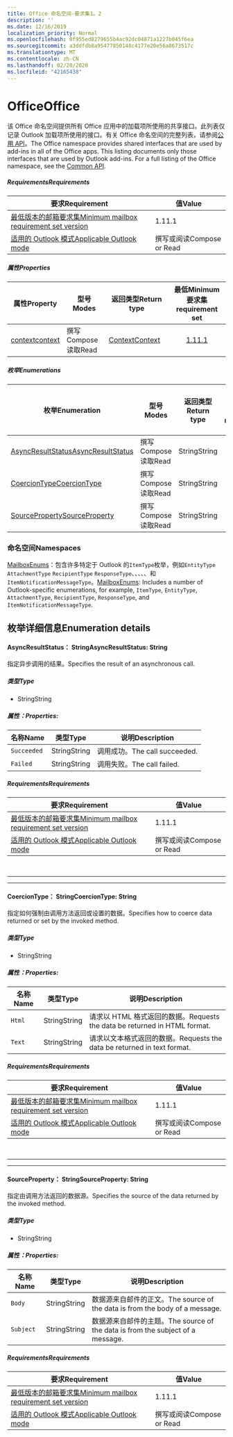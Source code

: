 ```yaml
---
title: Office 命名空间-要求集1。2
description: ''
ms.date: 12/16/2019
localization_priority: Normal
ms.openlocfilehash: 0f955ed8279655b4ac92dc04871a1227b045f6ea
ms.sourcegitcommit: a3ddfdb8a95477850148c4177e20e56a8673517c
ms.translationtype: MT
ms.contentlocale: zh-CN
ms.lasthandoff: 02/20/2020
ms.locfileid: "42165438"
---
```

# <a name="office"></a><span data-ttu-id="d5804-102">Office</span><span class="sxs-lookup"><span data-stu-id="d5804-102">Office</span></span>

<span data-ttu-id="d5804-p101">该 Office 命名空间提供所有 Office 应用中的加载项所使用的共享接口。此列表仅记录 Outlook 加载项所使用的接口。有关 Office 命名空间的完整列表，请参阅[公用 API](/javascript/api/office)。</span><span class="sxs-lookup"><span data-stu-id="d5804-p101">The Office namespace provides shared interfaces that are used by add-ins in all of the Office apps. This listing documents only those interfaces that are used by Outlook add-ins. For a full listing of the Office namespace, see the [Common API](/javascript/api/office).</span></span>

##### <a name="requirements"></a><span data-ttu-id="d5804-105">Requirements</span><span class="sxs-lookup"><span data-stu-id="d5804-105">Requirements</span></span>

|<span data-ttu-id="d5804-106">要求</span><span class="sxs-lookup"><span data-stu-id="d5804-106">Requirement</span></span>| <span data-ttu-id="d5804-107">值</span><span class="sxs-lookup"><span data-stu-id="d5804-107">Value</span></span>|
|---|---|
|[<span data-ttu-id="d5804-108">最低版本的邮箱要求集</span><span class="sxs-lookup"><span data-stu-id="d5804-108">Minimum mailbox requirement set version</span></span>](../../requirement-sets/outlook-api-requirement-sets.md)| <span data-ttu-id="d5804-109">1.1</span><span class="sxs-lookup"><span data-stu-id="d5804-109">1.1</span></span>|
|[<span data-ttu-id="d5804-110">适用的 Outlook 模式</span><span class="sxs-lookup"><span data-stu-id="d5804-110">Applicable Outlook mode</span></span>](../../../outlook/outlook-add-ins-overview.md#extension-points)| <span data-ttu-id="d5804-111">撰写或阅读</span><span class="sxs-lookup"><span data-stu-id="d5804-111">Compose or Read</span></span>|

##### <a name="properties"></a><span data-ttu-id="d5804-112">属性</span><span class="sxs-lookup"><span data-stu-id="d5804-112">Properties</span></span>

| <span data-ttu-id="d5804-113">属性</span><span class="sxs-lookup"><span data-stu-id="d5804-113">Property</span></span> | <span data-ttu-id="d5804-114">型号</span><span class="sxs-lookup"><span data-stu-id="d5804-114">Modes</span></span> | <span data-ttu-id="d5804-115">返回类型</span><span class="sxs-lookup"><span data-stu-id="d5804-115">Return type</span></span> | <span data-ttu-id="d5804-116">最低</span><span class="sxs-lookup"><span data-stu-id="d5804-116">Minimum</span></span><br><span data-ttu-id="d5804-117">要求集</span><span class="sxs-lookup"><span data-stu-id="d5804-117">requirement set</span></span> |
|---|---|---|:---:|
| [<span data-ttu-id="d5804-118">context</span><span class="sxs-lookup"><span data-stu-id="d5804-118">context</span></span>](office.context.md) | <span data-ttu-id="d5804-119">撰写</span><span class="sxs-lookup"><span data-stu-id="d5804-119">Compose</span></span><br><span data-ttu-id="d5804-120">读取</span><span class="sxs-lookup"><span data-stu-id="d5804-120">Read</span></span> | [<span data-ttu-id="d5804-121">Context</span><span class="sxs-lookup"><span data-stu-id="d5804-121">Context</span></span>](/javascript/api/office/office.context?view=outlook-js-1.2) | [<span data-ttu-id="d5804-122">1.1</span><span class="sxs-lookup"><span data-stu-id="d5804-122">1.1</span></span>](../requirement-set-1.1/outlook-requirement-set-1.1.md) |

##### <a name="enumerations"></a><span data-ttu-id="d5804-123">枚举</span><span class="sxs-lookup"><span data-stu-id="d5804-123">Enumerations</span></span>

| <span data-ttu-id="d5804-124">枚举</span><span class="sxs-lookup"><span data-stu-id="d5804-124">Enumeration</span></span> | <span data-ttu-id="d5804-125">型号</span><span class="sxs-lookup"><span data-stu-id="d5804-125">Modes</span></span> | <span data-ttu-id="d5804-126">返回类型</span><span class="sxs-lookup"><span data-stu-id="d5804-126">Return type</span></span> | <span data-ttu-id="d5804-127">最低</span><span class="sxs-lookup"><span data-stu-id="d5804-127">Minimum</span></span><br><span data-ttu-id="d5804-128">要求集</span><span class="sxs-lookup"><span data-stu-id="d5804-128">requirement set</span></span> |
|---|---|---|:---:|
| [<span data-ttu-id="d5804-129">AsyncResultStatus</span><span class="sxs-lookup"><span data-stu-id="d5804-129">AsyncResultStatus</span></span>](#asyncresultstatus-string) | <span data-ttu-id="d5804-130">撰写</span><span class="sxs-lookup"><span data-stu-id="d5804-130">Compose</span></span><br><span data-ttu-id="d5804-131">读取</span><span class="sxs-lookup"><span data-stu-id="d5804-131">Read</span></span> | <span data-ttu-id="d5804-132">String</span><span class="sxs-lookup"><span data-stu-id="d5804-132">String</span></span> | [<span data-ttu-id="d5804-133">1.1</span><span class="sxs-lookup"><span data-stu-id="d5804-133">1.1</span></span>](../requirement-set-1.1/outlook-requirement-set-1.1.md) |
| [<span data-ttu-id="d5804-134">CoercionType</span><span class="sxs-lookup"><span data-stu-id="d5804-134">CoercionType</span></span>](#coerciontype-string) | <span data-ttu-id="d5804-135">撰写</span><span class="sxs-lookup"><span data-stu-id="d5804-135">Compose</span></span><br><span data-ttu-id="d5804-136">读取</span><span class="sxs-lookup"><span data-stu-id="d5804-136">Read</span></span> | <span data-ttu-id="d5804-137">String</span><span class="sxs-lookup"><span data-stu-id="d5804-137">String</span></span> | [<span data-ttu-id="d5804-138">1.1</span><span class="sxs-lookup"><span data-stu-id="d5804-138">1.1</span></span>](../requirement-set-1.1/outlook-requirement-set-1.1.md) |
| [<span data-ttu-id="d5804-139">SourceProperty</span><span class="sxs-lookup"><span data-stu-id="d5804-139">SourceProperty</span></span>](#sourceproperty-string) | <span data-ttu-id="d5804-140">撰写</span><span class="sxs-lookup"><span data-stu-id="d5804-140">Compose</span></span><br><span data-ttu-id="d5804-141">读取</span><span class="sxs-lookup"><span data-stu-id="d5804-141">Read</span></span> | <span data-ttu-id="d5804-142">String</span><span class="sxs-lookup"><span data-stu-id="d5804-142">String</span></span> | [<span data-ttu-id="d5804-143">1.1</span><span class="sxs-lookup"><span data-stu-id="d5804-143">1.1</span></span>](../requirement-set-1.1/outlook-requirement-set-1.1.md) |

### <a name="namespaces"></a><span data-ttu-id="d5804-144">命名空间</span><span class="sxs-lookup"><span data-stu-id="d5804-144">Namespaces</span></span>

<span data-ttu-id="d5804-145">[MailboxEnums](/javascript/api/outlook/office.mailboxenums.attachmentcontentformat?view=outlook-js-1.2)：包含许多特定于 Outlook 的`ItemType`枚举，例如`EntityType` `AttachmentType` `RecipientType` `ResponseType`、、、、、和`ItemNotificationMessageType`。</span><span class="sxs-lookup"><span data-stu-id="d5804-145">[MailboxEnums](/javascript/api/outlook/office.mailboxenums.attachmentcontentformat?view=outlook-js-1.2): Includes a number of Outlook-specific enumerations, for example, `ItemType`, `EntityType`, `AttachmentType`, `RecipientType`, `ResponseType`, and `ItemNotificationMessageType`.</span></span>

## <a name="enumeration-details"></a><span data-ttu-id="d5804-146">枚举详细信息</span><span class="sxs-lookup"><span data-stu-id="d5804-146">Enumeration details</span></span>

#### <a name="asyncresultstatus-string"></a><span data-ttu-id="d5804-147">AsyncResultStatus： String</span><span class="sxs-lookup"><span data-stu-id="d5804-147">AsyncResultStatus: String</span></span>

<span data-ttu-id="d5804-148">指定异步调用的结果。</span><span class="sxs-lookup"><span data-stu-id="d5804-148">Specifies the result of an asynchronous call.</span></span>

##### <a name="type"></a><span data-ttu-id="d5804-149">类型</span><span class="sxs-lookup"><span data-stu-id="d5804-149">Type</span></span>

*   <span data-ttu-id="d5804-150">String</span><span class="sxs-lookup"><span data-stu-id="d5804-150">String</span></span>

##### <a name="properties"></a><span data-ttu-id="d5804-151">属性：</span><span class="sxs-lookup"><span data-stu-id="d5804-151">Properties:</span></span>

|<span data-ttu-id="d5804-152">名称</span><span class="sxs-lookup"><span data-stu-id="d5804-152">Name</span></span>| <span data-ttu-id="d5804-153">类型</span><span class="sxs-lookup"><span data-stu-id="d5804-153">Type</span></span>| <span data-ttu-id="d5804-154">说明</span><span class="sxs-lookup"><span data-stu-id="d5804-154">Description</span></span>|
|---|---|---|
|`Succeeded`| <span data-ttu-id="d5804-155">String</span><span class="sxs-lookup"><span data-stu-id="d5804-155">String</span></span>|<span data-ttu-id="d5804-156">调用成功。</span><span class="sxs-lookup"><span data-stu-id="d5804-156">The call succeeded.</span></span>|
|`Failed`| <span data-ttu-id="d5804-157">String</span><span class="sxs-lookup"><span data-stu-id="d5804-157">String</span></span>|<span data-ttu-id="d5804-158">调用失败。</span><span class="sxs-lookup"><span data-stu-id="d5804-158">The call failed.</span></span>|

##### <a name="requirements"></a><span data-ttu-id="d5804-159">Requirements</span><span class="sxs-lookup"><span data-stu-id="d5804-159">Requirements</span></span>

|<span data-ttu-id="d5804-160">要求</span><span class="sxs-lookup"><span data-stu-id="d5804-160">Requirement</span></span>| <span data-ttu-id="d5804-161">值</span><span class="sxs-lookup"><span data-stu-id="d5804-161">Value</span></span>|
|---|---|
|[<span data-ttu-id="d5804-162">最低版本的邮箱要求集</span><span class="sxs-lookup"><span data-stu-id="d5804-162">Minimum mailbox requirement set version</span></span>](../../requirement-sets/outlook-api-requirement-sets.md)| <span data-ttu-id="d5804-163">1.1</span><span class="sxs-lookup"><span data-stu-id="d5804-163">1.1</span></span>|
|[<span data-ttu-id="d5804-164">适用的 Outlook 模式</span><span class="sxs-lookup"><span data-stu-id="d5804-164">Applicable Outlook mode</span></span>](../../../outlook/outlook-add-ins-overview.md#extension-points)| <span data-ttu-id="d5804-165">撰写或阅读</span><span class="sxs-lookup"><span data-stu-id="d5804-165">Compose or Read</span></span>|

<br>

---
---

#### <a name="coerciontype-string"></a><span data-ttu-id="d5804-166">CoercionType： String</span><span class="sxs-lookup"><span data-stu-id="d5804-166">CoercionType: String</span></span>

<span data-ttu-id="d5804-167">指定如何强制由调用方法返回或设置的数据。</span><span class="sxs-lookup"><span data-stu-id="d5804-167">Specifies how to coerce data returned or set by the invoked method.</span></span>

##### <a name="type"></a><span data-ttu-id="d5804-168">类型</span><span class="sxs-lookup"><span data-stu-id="d5804-168">Type</span></span>

*   <span data-ttu-id="d5804-169">String</span><span class="sxs-lookup"><span data-stu-id="d5804-169">String</span></span>

##### <a name="properties"></a><span data-ttu-id="d5804-170">属性：</span><span class="sxs-lookup"><span data-stu-id="d5804-170">Properties:</span></span>

|<span data-ttu-id="d5804-171">名称</span><span class="sxs-lookup"><span data-stu-id="d5804-171">Name</span></span>| <span data-ttu-id="d5804-172">类型</span><span class="sxs-lookup"><span data-stu-id="d5804-172">Type</span></span>| <span data-ttu-id="d5804-173">说明</span><span class="sxs-lookup"><span data-stu-id="d5804-173">Description</span></span>|
|---|---|---|
|`Html`| <span data-ttu-id="d5804-174">String</span><span class="sxs-lookup"><span data-stu-id="d5804-174">String</span></span>|<span data-ttu-id="d5804-175">请求以 HTML 格式返回的数据。</span><span class="sxs-lookup"><span data-stu-id="d5804-175">Requests the data be returned in HTML format.</span></span>|
|`Text`| <span data-ttu-id="d5804-176">String</span><span class="sxs-lookup"><span data-stu-id="d5804-176">String</span></span>|<span data-ttu-id="d5804-177">请求以文本格式返回的数据。</span><span class="sxs-lookup"><span data-stu-id="d5804-177">Requests the data be returned in text format.</span></span>|

##### <a name="requirements"></a><span data-ttu-id="d5804-178">Requirements</span><span class="sxs-lookup"><span data-stu-id="d5804-178">Requirements</span></span>

|<span data-ttu-id="d5804-179">要求</span><span class="sxs-lookup"><span data-stu-id="d5804-179">Requirement</span></span>| <span data-ttu-id="d5804-180">值</span><span class="sxs-lookup"><span data-stu-id="d5804-180">Value</span></span>|
|---|---|
|[<span data-ttu-id="d5804-181">最低版本的邮箱要求集</span><span class="sxs-lookup"><span data-stu-id="d5804-181">Minimum mailbox requirement set version</span></span>](../../requirement-sets/outlook-api-requirement-sets.md)| <span data-ttu-id="d5804-182">1.1</span><span class="sxs-lookup"><span data-stu-id="d5804-182">1.1</span></span>|
|[<span data-ttu-id="d5804-183">适用的 Outlook 模式</span><span class="sxs-lookup"><span data-stu-id="d5804-183">Applicable Outlook mode</span></span>](../../../outlook/outlook-add-ins-overview.md#extension-points)| <span data-ttu-id="d5804-184">撰写或阅读</span><span class="sxs-lookup"><span data-stu-id="d5804-184">Compose or Read</span></span>|

<br>

---
---

#### <a name="sourceproperty-string"></a><span data-ttu-id="d5804-185">SourceProperty： String</span><span class="sxs-lookup"><span data-stu-id="d5804-185">SourceProperty: String</span></span>

<span data-ttu-id="d5804-186">指定由调用方法返回的数据源。</span><span class="sxs-lookup"><span data-stu-id="d5804-186">Specifies the source of the data returned by the invoked method.</span></span>

##### <a name="type"></a><span data-ttu-id="d5804-187">类型</span><span class="sxs-lookup"><span data-stu-id="d5804-187">Type</span></span>

*   <span data-ttu-id="d5804-188">String</span><span class="sxs-lookup"><span data-stu-id="d5804-188">String</span></span>

##### <a name="properties"></a><span data-ttu-id="d5804-189">属性：</span><span class="sxs-lookup"><span data-stu-id="d5804-189">Properties:</span></span>

|<span data-ttu-id="d5804-190">名称</span><span class="sxs-lookup"><span data-stu-id="d5804-190">Name</span></span>| <span data-ttu-id="d5804-191">类型</span><span class="sxs-lookup"><span data-stu-id="d5804-191">Type</span></span>| <span data-ttu-id="d5804-192">说明</span><span class="sxs-lookup"><span data-stu-id="d5804-192">Description</span></span>|
|---|---|---|
|`Body`| <span data-ttu-id="d5804-193">String</span><span class="sxs-lookup"><span data-stu-id="d5804-193">String</span></span>|<span data-ttu-id="d5804-194">数据源来自邮件的正文。</span><span class="sxs-lookup"><span data-stu-id="d5804-194">The source of the data is from the body of a message.</span></span>|
|`Subject`| <span data-ttu-id="d5804-195">String</span><span class="sxs-lookup"><span data-stu-id="d5804-195">String</span></span>|<span data-ttu-id="d5804-196">数据源来自邮件的主题。</span><span class="sxs-lookup"><span data-stu-id="d5804-196">The source of the data is from the subject of a message.</span></span>|

##### <a name="requirements"></a><span data-ttu-id="d5804-197">Requirements</span><span class="sxs-lookup"><span data-stu-id="d5804-197">Requirements</span></span>

|<span data-ttu-id="d5804-198">要求</span><span class="sxs-lookup"><span data-stu-id="d5804-198">Requirement</span></span>| <span data-ttu-id="d5804-199">值</span><span class="sxs-lookup"><span data-stu-id="d5804-199">Value</span></span>|
|---|---|
|[<span data-ttu-id="d5804-200">最低版本的邮箱要求集</span><span class="sxs-lookup"><span data-stu-id="d5804-200">Minimum mailbox requirement set version</span></span>](../../requirement-sets/outlook-api-requirement-sets.md)| <span data-ttu-id="d5804-201">1.1</span><span class="sxs-lookup"><span data-stu-id="d5804-201">1.1</span></span>|
|[<span data-ttu-id="d5804-202">适用的 Outlook 模式</span><span class="sxs-lookup"><span data-stu-id="d5804-202">Applicable Outlook mode</span></span>](../../../outlook/outlook-add-ins-overview.md#extension-points)| <span data-ttu-id="d5804-203">撰写或阅读</span><span class="sxs-lookup"><span data-stu-id="d5804-203">Compose or Read</span></span>|
